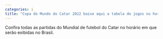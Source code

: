 ```yaml
---
categories: i
title: "Copa do Mundo do Catar 2022 baixe aqui a tabela de jogos no horário de Brasília"
---
```

Confira todas as partidas do Mundial de futebol do Catar no horário em que serão exibidas no Brasil.